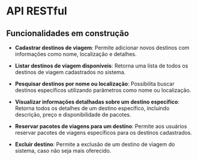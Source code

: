 # API RESTful

## Funcionalidades em construção 

- **Cadastrar destinos de viagem**: Permite adicionar novos destinos com informações como nome, localização e detalhes.
  
- **Listar destinos de viagem disponíveis**: Retorna uma lista de todos os destinos de viagem cadastrados no sistema.

- **Pesquisar destinos por nome ou localização**: Possibilita buscar destinos específicos utilizando parâmetros como nome ou localização.

- **Visualizar informações detalhadas sobre um destino específico**: Retorna todos os detalhes de um destino específico, incluindo descrição, preço e disponibilidade de pacotes.

- **Reservar pacotes de viagens para um destino**: Permite aos usuários reservar pacotes de viagens específicos para os destinos cadastrados.

- **Excluir destino**: Permite a exclusão de um destino de viagem do sistema, caso não seja mais oferecido.

